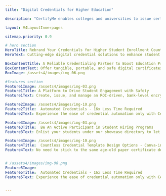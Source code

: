 ```yaml
---
title: "Digital Credentials for Higher Education"

description: "CertifyMe enables colleges and universities to issue certificates, badges and verifiable transcripts having bank-level encryptions and is enabled with quantum ledger and blockchain to make credentials tamper-proof. "

layout: V4LayoutInnerpages

sitemap.priority: 0.9

# hero section
HeroTitle: Rebrand Your Credentials for Higher Student Enrollment Count
HeroText: Cutting-edge digital credential solutions to enhance student engagement, streamline administrative processes, and improve student enrollment in college and university programs.

BoxContentTitle: A Reliable Credentialing Partner to Boost Education Program Success
BoxContentText: Offer tangible, portable, and safe digital certificates to instantly lift your program value. Give them solid proof of their achievements that are socially shareable and interactive.<br> Let students enjoy the freedom of showcasing their skills and knowledge on social media platforms, professional networking sites, and personal websites. A collaboration with CertifyMe not only boosts students' confidence but also brings issuing institutes under the limelight.
BoxImage: /assets4/images/img-06.png

#features section
Feature1Image: /assets4/images/img-03.png
Feature1Title: A Platform to Drive Student Engagement with Safety
Feature1Text: Create, issue, and manage an ROI-driven, bank-level encrypted open badging solution that prevents credential fraud and protects your brand from defamation. Establish trust and recognition among students, institutes, and employers with our immutable & verifiable digital certificates & micro badges. 

Feature2Image: /assets4/images/img-10.png
Feature2Title:  Automated Credentials - 16x Less Time Required
Feature2Text: Experience the ease of credential automation only with CertifyMe. Quick delivery and tracking of as many credentials as you issue. Don’t be in the dark anymore about the future of credentials offered by you - track them down whenever you want, wherever you want.<br> Integrate us into your learning management system (LMSs) for a simplified yet effective credential management solution.

Feature3Image: /assets4/images/img-03.png
Feature3Title:  Be An Active Participant in Student Hiring Programs
Feature3Text: Enlist your students under our showcase directory to let them be found easily by employers. Connect your alumni with relevant open opportunities and help them take their careers to the next step. Give your students the necessary push to get them hired. Create a socially visible, easy-to-trace talent pool using our all-in-one digital credentialing platform.

Feature4Image: /assets4/images/img-10.png
Feature4Title:  Countless Credential Template Design Options - Canva-integrated
Feature4Text: No need to stick to the same age-old paper certificate design. Upgrade your credentialing solution as per industry standards. Issue certificates, badges, and transcripts - all digitally. Build your reputation as a sustainable institute and earn recognition from global certification bodies. Choose among our hundreds of credential templates to suit your program needs.


# /assets4/images/img-08.png
Feature5Image: 
Feature5Title:  Automated Credentials - 16x Less Time Required
Feature5Text: Experience the ease of credential automation only with CertifyMe. Quick delivery and tracking of as many credentials as you issue. Don’t be in the dark anymore about the future of credentials offered by you - track them down whenever you want, wherever you want.<br> Integrate us into your learning management system (LMSs) for a simplified yet effective credential management solution.


---
```

